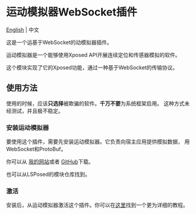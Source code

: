 # 运动模拟器WebSocket插件

[English](https://github.com/Xposed-Modules-Repo/com.zhufucdev.ws_plugin/blob/main/README.md) | 中文

这是一个运基于WebSocket的动模拟器插件。

运动模拟器是一个能够使用Xposed API开展连续定位和传感器模拟的软件。

这个模块实现了它的Xposed功能，通过一种基于WebSocket的传输协议。

## 使用方法

使用的时候，应该**只选择**被欺骗的软件。**千万不要**为系统框架启用。
这种方式未经测试，并且极不稳定。

### 安装运动模拟器

要使用这个插件，需要先安装运动模拟器。它负责向宿主应用提供模拟数据，
用WebSocket和ProtoBuf。

你可以从 [我的网站](https://zhufucdev.com/article/peBx_1w5Njt27VZxxQvGi)或者 [GitHub](https://github.com/zhufucdev/MotionEmulator/releases)下载。

也可以从LSPosed的模块仓库找到。

### 激活

安装后，从运动模拟器激活这个插件。你可以在[这里](https://zhufucdev.com/article/peBx_1w5Njt27VZxxQvGi)找到一个更为详细的教程。
